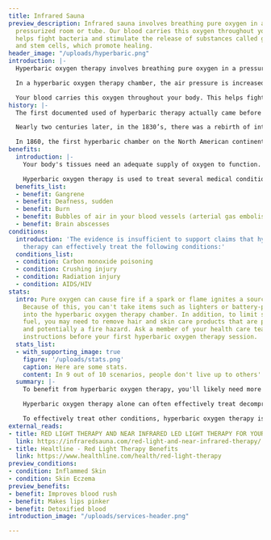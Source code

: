 ```yaml
---
title: Infrared Sauna
preview_description: Infrared sauna involves breathing pure oxygen in a
  pressurized room or tube. Our blood carries this oxygen throughout your body. This
  helps fight bacteria and stimulate the release of substances called growth factors
  and stem cells, which promote healing.
header_image: "/uploads/hyperbaric.png"
introduction: |-
  Hyperbaric oxygen therapy involves breathing pure oxygen in a pressurized room or tube. Hyperbaric oxygen therapy is a well-established treatment for decompression sickness, a hazard of scuba diving. Other conditions treated with hyperbaric oxygen therapy include serious infections, bubbles of air in your blood vessels, and wounds that won't heal as a result of diabetes or radiation injury.

  In a hyperbaric oxygen therapy chamber, the air pressure is increased to three times higher than normal air pressure. Under these conditions, your lungs can gather more oxygen than would be possible breathing pure oxygen at normal air pressure.

  Your blood carries this oxygen throughout your body. This helps fight bacteria and stimulate the release of substances called growth factors and stem cells, which promote healing.
history: |-
  The first documented used of hyperbaric therapy actually came before the discovery of oxygen. In 1662, British clergyman named Henshaw, used a system of organ bellows to change the atmospheric pressure in a sealed chamber called a domicilium. This domicilium could create both hyperbaric and hypobaric environments. Despite lacking any scientific basis for his theories, Henshaw believed that acute conditions would benefit from increased air pressure, while chronic conditions would respond better to decreased air pressure. According to Henshaw, “In times of good health this domicilium is proposed as a good expedient to help digestion, to promote insensible respiration, to facilitate breathing and expectoration, and consequently, of excellent use for the prevention of most afflictions of the lungs.” Henshaw was only providing increased and decreased air pressure without increasing oxygen concentration. Oxygen was not discovered until 1773 by Swedish pharmacist Carl Wilhelm Scheele, and the term “oxygen” was not coined until 1777 by French chemist Antoine Lavoisier.

  Nearly two centuries later, in the 1830’s, there was a rebirth of interest in hyperbaric medicine in France. In 1834, French physician Junod built a hyperbaric chamber to treat pulmonary afflictions using pressures of 2-4 ATA and reported increased circulation to the internal organs, improvements in cerebral blood flow, and production of feelings of well-being. Then, in 1837, Pravaz built the largest hyperbaric chamber of that time and was used to treat patients with pulmonary conditions including tuberculosis, laryngitis, tracheitis and pertussis, as well unrelated conditions such as cholera, conjunctivitis, deafness, menorrhagia and rickets.

  In 1860, the first hyperbaric chamber on the North American continent was constructed in Oshawa, Ontario, Canada. A year later, Corning built the first hyperbaric chamber in the United States in New York.
benefits:
  introduction: |-
    Your body's tissues need an adequate supply of oxygen to function. When tissue is injured, it requires even more oxygen to survive. Hyperbaric oxygen therapy increases the amount of oxygen your blood can carry. An increase in blood oxygen temporarily restores normal levels of blood gases and tissue function to promote healing and fight infection.

    Hyperbaric oxygen therapy is used to treat several medical conditions. And medical institutions use it in different ways. Your doctor may suggest hyperbaric oxygen therapy if you have one of the following conditions:
  benefits_list:
  - benefit: Gangrene
  - benefit: Deafness, sudden
  - benefit: Burn
  - benefit: Bubbles of air in your blood vessels (arterial gas embolism)
  - benefit: Brain abscesses
conditions:
  introduction: 'The evidence is insufficient to support claims that hyperbaric oxygen
    therapy can effectively treat the following conditions:'
  conditions_list:
  - condition: Carbon monoxide poisoning
  - condition: Crushing injury
  - condition: Radiation injury
  - condition: AIDS/HIV
stats:
  intro: Pure oxygen can cause fire if a spark or flame ignites a source of fuel.
    Because of this, you can't take items such as lighters or battery-powered devices
    into the hyperbaric oxygen therapy chamber. In addition, to limit sources of excess
    fuel, you may need to remove hair and skin care products that are petroleum based
    and potentially a fire hazard. Ask a member of your health care team for specific
    instructions before your first hyperbaric oxygen therapy session.
  stats_list:
  - with_supporting_image: true
    figure: '/uploads/stats.png'
    caption: Here are some stats.
    content: In 9 out of 10 scenarios, people don't live up to others' expectations.
  summary: |-
    To benefit from hyperbaric oxygen therapy, you'll likely need more than one session. The number of sessions depends on your medical condition. Some conditions, such as carbon monoxide poisoning, might be treated in three visits. Others, such as nonhealing wounds, may require 20 to 40 treatments.

    Hyperbaric oxygen therapy alone can often effectively treat decompression sickness, arterial gas embolism and severe carbon monoxide poisoning.

    To effectively treat other conditions, hyperbaric oxygen therapy is used as part of a comprehensive treatment plan and administered with other therapies and drugs that fit your individual needs.
external_reads:
- title: RED LIGHT THERAPY AND NEAR INFRARED LED LIGHT THERAPY FOR YOUR JACUZZI® INFRARED SAUNA
  link: https://infraredsauna.com/red-light-and-near-infrared-therapy/
- title: Healtline - Red Light Therapy Benefits
  link: https://www.healthline.com/health/red-light-therapy
preview_conditions:
- condition: Inflammed Skin
- condition: Skin Eczema
preview_benefits:
- benefit: Improves blood rush
- benefit: Makes lips pinker
- benefit: Detoxified blood
introduction_image: "/uploads/services-header.png"

---
```

